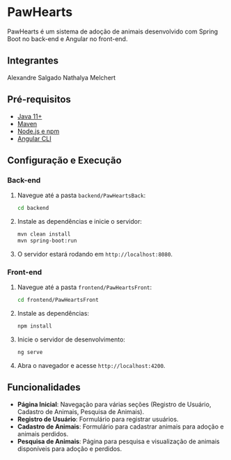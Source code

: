# PawHearts

PawHearts é um sistema de adoção de animais desenvolvido com Spring Boot no back-end e Angular no front-end.

## Integrantes

Alexandre Salgado
Nathalya Melchert

## Pré-requisitos

- [Java 11+](https://www.oracle.com/java/technologies/javase-jdk11-downloads.html)
- [Maven](https://maven.apache.org/install.html)
- [Node.js e npm](https://nodejs.org/en/download/)
- [Angular CLI](https://angular.io/cli)

## Configuração e Execução

### Back-end

1. Navegue até a pasta `backend/PawHeartsBack`:
    ```bash
    cd backend
    ```

2. Instale as dependências e inicie o servidor:
    ```bash
    mvn clean install
    mvn spring-boot:run
    ```

3. O servidor estará rodando em `http://localhost:8080`.

### Front-end

1. Navegue até a pasta `frontend/PawHeartsFront`:
    ```bash
    cd frontend/PawHeartsFront
    ```

2. Instale as dependências:
    ```bash
    npm install
    ```

3. Inicie o servidor de desenvolvimento:
    ```bash
    ng serve
    ```

4. Abra o navegador e acesse `http://localhost:4200`.

## Funcionalidades

- **Página Inicial**: Navegação para várias seções (Registro de Usuário, Cadastro de Animais, Pesquisa de Animais).
- **Registro de Usuário**: Formulário para registrar usuários.
- **Cadastro de Animais**: Formulário para cadastrar animais para adoção e animais perdidos.
- **Pesquisa de Animais**: Página para pesquisa e visualização de animais disponíveis para adoção e perdidos.